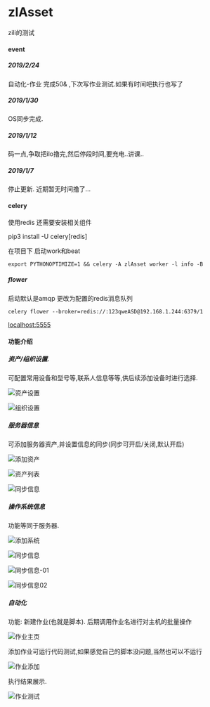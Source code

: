 

# zlAsset
zili的测试



#### event

##### 2019/2/24

自动化-作业 完成50&  ,下次写作业测试.如果有时间吧执行也写了

##### 2019/1/30

OS同步完成.

##### 2019/1/12

码一点,争取把ilo撸完,然后停段时间,要充电..讲课..


##### 2019/1/7

停止更新.
近期暂无时间撸了...


#### celery

使用redis 还需要安装相关组件

pip3 install -U celery[redis]


在项目下 启动work和beat

`export PYTHONOPTIMIZE=1 && celery -A zlAsset worker -l info -B`


##### flower

启动默认是amqp
更改为配置的redis消息队列

`celery flower --broker=redis://:123qweASD@192.168.1.244:6379/1`

[localhost:5555](localhost:5555)



#### 功能介绍

##### 资产/组织设置.

可配置常用设备和型号等,联系人信息等等,供后续添加设备时进行选择.

![资产设置](https://github.com/dl1548/zlAsset/blob/master/zlAsset/readme_img/setData.png)

![组织设置](https://github.com/dl1548/zlAsset/blob/master/zlAsset/readme_img/setOrg.png)

##### 服务器信息

可添加服务器资产,并设置信息的同步(同步可开启/关闭,默认开启)

![添加资产](https://github.com/dl1548/zlAsset/blob/master/zlAsset/readme_img/addHd.png)

![资产列表](https://github.com/dl1548/zlAsset/blob/master/zlAsset/readme_img/hdData.png)

![同步信息](https://github.com/dl1548/zlAsset/blob/master/zlAsset/readme_img/hdSync.png)

##### 操作系统信息

功能等同于服务器.

![添加系统](https://github.com/dl1548/zlAsset/blob/master/zlAsset/readme_img/addOs.png)

![同步信息](https://github.com/dl1548/zlAsset/blob/master/zlAsset/readme_img/osSync.png)

![同步信息-01](https://github.com/dl1548/zlAsset/blob/master/zlAsset/readme_img/osSync-01.png)

![同步信息02](https://github.com/dl1548/zlAsset/blob/master/zlAsset/readme_img/osSync-02.png)

##### 自动化

功能: 新建作业(也就是脚本). 后期调用作业名进行对主机的批量操作

![作业主页](https://github.com/dl1548/zlAsset/blob/master/zlAsset/readme_img/jobs_index.png)

添加作业可运行代码测试,如果感觉自己的脚本没问题,当然也可以不运行

![作业添加](https://github.com/dl1548/zlAsset/blob/master/zlAsset/readme_img/add_job.png)

执行结果展示.

![作业测试](https://github.com/dl1548/zlAsset/blob/master/zlAsset/readme_img/test_job.png)
